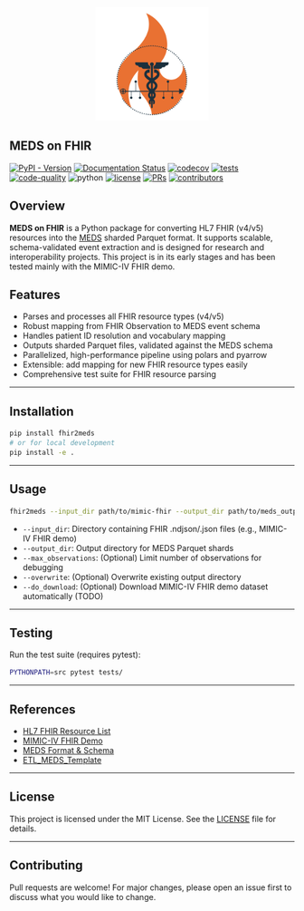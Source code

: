 <p align="center">
  <picture>
    <source media="(prefers-color-scheme: dark)" srcset="static/meds_on_fhir_logo_light.svg">
    <source media="(prefers-color-scheme: light)" srcset="static/meds_on_fhir_logo_light.svg">
    <img width="200" height="200" alt="MEDS Logo" src="static/meds_on_fhir_logo_light.svg">
  </picture>
</p>

MEDS on FHIR
---

[![PyPI - Version](https://img.shields.io/pypi/v/fhir2meds)](https://pypi.org/project/fhir2meds/)
[![Documentation Status](https://readthedocs.org/projects/fhir2meds/badge/?version=latest)](https://fhir2meds.readthedocs.io/en/stable/?badge=stable)
[![codecov](https://codecov.io/gh/rvandewater/FHIR_MEDS/branch/main/graph/badge.svg?token=REPO_TOKEN)](https://codecov.io/gh/rvandewater/FHIR_MEDS)
[![tests](https://github.com/rvandewater/FHIR_MEDS/actions/workflows/tests.yaml/badge.svg)](https://github.com/rvandewater/FHIR_MEDS/actions/workflows/tests.yml)
[![code-quality](https://github.com/rvandewater/FHIR_MEDS/actions/workflows/code-quality-main.yaml/badge.svg)](https://github.com/rvandewater/FHIR_MEDS/actions/workflows/code-quality-main.yaml)
![python](https://img.shields.io/badge/-Python_3.12-blue?logo=python&logoColor=white)
[![license](https://img.shields.io/badge/License-MIT-green.svg?labelColor=gray)](https://github.com/rvandewater/FHIR_MEDS#license)
[![PRs](https://img.shields.io/badge/PRs-welcome-brightgreen.svg)](https://github.com/rvandewater/FHIR_MEDS/pulls)
[![contributors](https://img.shields.io/github/contributors/rvandewater/FHIR_MEDS.svg)](https://github.com/rvandewater/FHIR_MEDS/graphs/contributors)


## Overview

**MEDS on FHIR** is a Python package for converting HL7 FHIR (v4/v5) resources into the [MEDS](https://github.com/Medical-Event-Data-Standard/meds) sharded Parquet 
format. It supports scalable, schema-validated event extraction and is designed for research and interoperability projects.
This project is in its early stages and has been tested mainly with the MIMIC-IV FHIR demo.

## Features
- Parses and processes all FHIR resource types (v4/v5)
- Robust mapping from FHIR Observation to MEDS event schema
- Handles patient ID resolution and vocabulary mapping
- Outputs sharded Parquet files, validated against the MEDS schema
- Parallelized, high-performance pipeline using polars and pyarrow
- Extensible: add mapping for new FHIR resource types easily
- Comprehensive test suite for FHIR resource parsing

---

## Installation

```bash
pip install fhir2meds
# or for local development
pip install -e .
```

---

## Usage

```bash
fhir2meds --input_dir path/to/mimic-fhir --output_dir path/to/meds_output --max_observations 100
```

- `--input_dir`: Directory containing FHIR .ndjson/.json files (e.g., MIMIC-IV FHIR demo)
- `--output_dir`: Output directory for MEDS Parquet shards
- `--max_observations`: (Optional) Limit number of observations for debugging
- `--overwrite`: (Optional) Overwrite existing output directory
- `--do_download`: (Optional) Download MIMIC-IV FHIR demo dataset automatically (TODO)

---

## Testing

Run the test suite (requires pytest):

```bash
PYTHONPATH=src pytest tests/
```

---

## References
- [HL7 FHIR Resource List](https://www.hl7.org/fhir/resourcelist.html)
- [MIMIC-IV FHIR Demo](https://physionet.org/content/mimic-iv-fhir-demo/2.0/)
- [MEDS Format & Schema](https://github.com/Medical-Event-Data-Standard/meds)
- [ETL_MEDS_Template](https://github.com/Medical-Event-Data-Standard/ETL_MEDS_Template)

---

## License

This project is licensed under the MIT License. See the [LICENSE](LICENSE) file for details.

---

## Contributing

Pull requests are welcome! For major changes, please open an issue first to discuss what you would like to change. 
